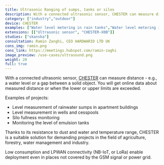 ```yaml
---
title: Ultrasonic Ranging of sumps, tanks or silos
description: With a connected ultrasonic sensor, CHESTER can measure distance - e.g., a water level or a gap between a solid object.
category: ["industry","outdoor"]
device: CHESTER
examples: ["Water level metering in rain tanks","Water level metering in wells or cesspools","Level measurement in silos","Level measurement in emulsion tanks"]
extensions: [["Ultrasonic sensor", "CHESTER-X0B"]]
studies: ["skanska"]
consultation: Ramin Zanghi, CEO HARDWARIO LTD UK
cons_img: ramin.png
cons_link: https://meetings.hubspot.com/ramin-zaghi
image_preview: /use-cases/ultrasound.png
weight: 20
full: true
---
```


With a connected ultrasonic sensor, [CHESTER](/chester/) can measure distance - e.g., a water level or a gap between a solid object. You will get online data about measured distance or when the lower or upper limits are exceeded.

Examples of projects:

* Level measurement of rainwater sumps in apartment buildings
* Level measurement in wells and cesspools
* Silo fullness monitoring
* Monitoring the level of emulsion tanks

Thanks to its resistance to dust and water and temperature range, CHESTER is a suitable solution for demanding projects in the field of agriculture, forestry, water management and industry.

Low consumption and LPWAN connectivity (NB-IoT, or LoRa) enable deployment even in places not covered by the GSM signal or power grid.
